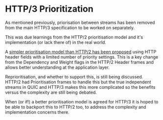 # HTTP/3 Prioritization

As mentioned previously, priorisation between streams has been removed from the
main HTTP/3 specification to be worked on separately.

This was due learnings from the HTTP/2 prioritisation model and it's
implementation (or lack there of) in the real world.

A [simpler prioritisation model than HTTP/2 has been proposed](https://tools.ietf.org/html/draft-ietf-httpbis-priority)
using HTTP header fields with a limited number of priority settings. This is a
key change from the Dependency and Weight flags in the HTTP/2 Header frames and
allows better understanding at the application layer.

Reprioritisation, and whether to support this, is still being discussed. HTTP/2
had Prioritisation frames to handle this but the true independent streams in QUIC
and HTTP/3 makes this more complicated so the benefits versus the complexity are
still being debated.

When (or if!) a better prioritisation model is agreed for HTTP/3 it is hoped to
be able to backport this to HTTP/2 too, to address the complexity and
implementation concerns there.
